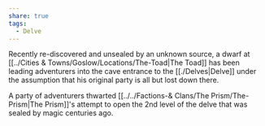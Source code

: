 ```yaml
---
share: true
tags:
  - Delve
---
```


Recently re-discovered and unsealed by an unknown source, a dwarf at [[../Cities & Towns/Goslow/Locations/The-Toad|The Toad]] has been leading adventurers into the cave entrance to the [[./Delves|Delve]] under the assumption that his original party is all but lost down there. 

A party of adventurers thwarted [[../../Factions-& Clans/The Prism/The-Prism|The Prism]]'s attempt to open the 2nd level of the delve that was sealed by magic centuries ago.